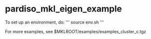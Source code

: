 # pardiso_mkl_eigen_example


To set up an environment, do:
   '''
   source env.sh
   '''

For more examples, see $MKLROOT/examples/examples_cluster_c.tgz